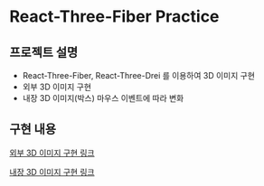 # React-Three-Fiber Practice

## 프로젝트 설명
- React-Three-Fiber, React-Three-Drei 를 이용하여 3D 이미지 구현
- 외부 3D 이미지 구현
- 내장 3D 이미지(박스) 마우스 이벤트에 따라 변화

## 구현 내용

[외부 3D 이미지 구현 링크](https://blog.kakaocdn.net/dn/XxbhU/btsDGllZhqy/nxaRp6hDHskKMPqc5QaNyk/img.gif)

[내장 3D 이미지 구현 링크](https://blog.kakaocdn.net/dn/bT30Xl/btsDJaxeNDR/HSMQuc9tOf60p1V7o4ggB1/img.gif)
